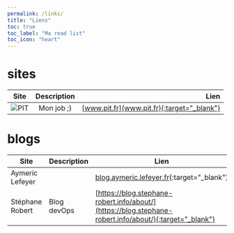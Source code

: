 ```yaml
---
permalink: /links/
title: "Liens"
toc: true
toc_label: "Ma read list"
toc_icon: "heart"
---
```


# sites

| Site                                  | Description |                                       Lien |
| ------------------------------------- | :---------: | -----------------------------------------: |
| ![PIT](https://pit.fr/assets/pit.svg) | Mon job ;)  | [www.pit.fr](www.pit.fr){:target="_blank"} |

# blogs

| Site            | Description | Lien                                                                                                                                                                                                         |
| --------------- | ----------- | ------------------------------------------------------------------------------------------------------------------------------------------------------------------------------------------------------------ |
| Aymeric Lefeyer |             | [blog.aymeric.lefeyer.fr](blog.aymeric.lefeyer.fr){:target="_blank"} |
| Stéphane Robert | Blog devOps | [https://blog.stephane-robert.info/about/](https://blog.stephane-robert.info/about/){:target="_blank"}                                                                                                       |
 


